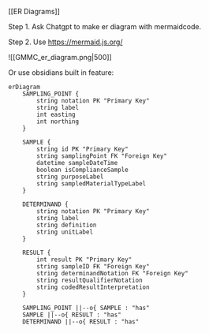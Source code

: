 [[ER Diagrams]]

Step 1. Ask Chatgpt to make er diagram with mermaidcode.

Step 2. Use  https://mermaid.js.org/

![[GMMC_er_diagram.png|500]]

Or use obsidians built in feature:

```mermaid
erDiagram
    SAMPLING_POINT {
        string notation PK "Primary Key"
        string label
        int easting
        int northing
    }
    
    SAMPLE {
        string id PK "Primary Key"
        string samplingPoint FK "Foreign Key"
        datetime sampleDateTime
        boolean isComplianceSample
        string purposeLabel
        string sampledMaterialTypeLabel
    }
    
    DETERMINAND {
        string notation PK "Primary Key"
        string label
        string definition
        string unitLabel
    }
    
    RESULT {
        int result PK "Primary Key"
        string sampleID FK "Foreign Key"
        string determinandNotation FK "Foreign Key"
        string resultQualifierNotation
        string codedResultInterpretation
    }
    
    SAMPLING_POINT ||--o{ SAMPLE : "has"
    SAMPLE ||--o{ RESULT : "has"
    DETERMINAND ||--o{ RESULT : "has"
```